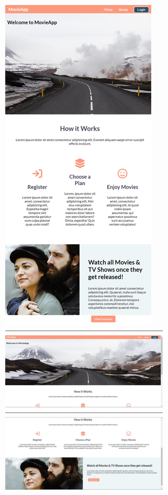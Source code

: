 ![practice2-screenshot](practice2.jpeg)

---

![practice2_2-screenshot](practice2_2.jpeg)

---

![practice2_1-screenshot](practice2_1.jpeg)
